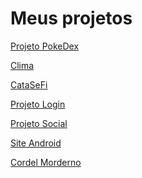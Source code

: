 <h1> Meus projetos </h1>

<a href="https://andrerochadsr.github.io/pokedex/" target="_blank">Projeto PokeDex</a>

<a href="https://andrerochadsr.github.io/clima/" target="_blank">Clima</a>

<a href="https://andrerochadsr.github.io/busca-filmes/" target="_blank">CataSeFi</a>

<a href="https://andrerochadsr.github.io/projeto-login/" target="_blank">Projeto Login</a>

<a href="https://andrerochadsr.github.io/projeto-social/" target="_blank">Projeto Social</a>

<a href="https://andrerochadsr.github.io/projeto-android/" target="_blank">Site Android</a>

<a href="https://andrerochadsr.github.io/projeto-cordel/" target="_blank">Cordel Morderno</a>
